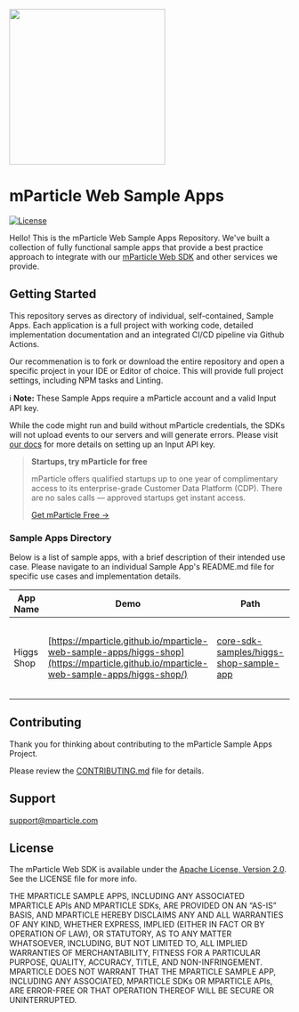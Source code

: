 <img src="https://static.mparticle.com/sdk/mp_logo_black.svg" width="280"><br>

# mParticle Web Sample Apps

[![License](https://img.shields.io/badge/License-Apache_2.0-blue.svg)](https://opensource.org/licenses/Apache-2.0)

Hello! This is the mParticle Web Sample Apps Repository. We've built a collection of fully functional sample apps that provide a best practice approach to integrate with our [mParticle Web SDK](https://github.com/mparticle/mparticle-web-sdk) and other services we provide.

## Getting Started

This repository serves as directory of individual, self-contained, Sample Apps. Each application is a full project with working code, detailed implementation documentation and an integrated CI/CD pipeline via Github Actions.

Our recommenation is to fork or download the entire repository and open a specific project in your IDE or Editor of choice. This will provide full project settings, including NPM tasks and Linting.

:information_source: **Note:** These Sample Apps require a mParticle account and a valid Input API key.

While the code might run and build without mParticle credentials, the SDKs will not upload events to our servers and will generate errors. Please visit [our docs](https://docs.mparticle.com/guides/getting-started/create-an-input/#create-access-credentials) for more details on setting up an Input API key.

> **Startups, try mParticle for free**
>
> mParticle offers qualified startups up to one year of complimentary access to its enterprise-grade Customer Data Platform (CDP). There are no sales calls — approved startups get instant access.
>
> [Get mParticle Free &rarr;](https://www.mparticle.com/lpg/startup-accelerator/?utm_source=github_sample_apps)

### Sample Apps Directory

Below is a list of sample apps, with a brief description of their intended use case. Please navigate to an individual Sample App's README.md file for specific use cases and implementation details.

| App Name   | Demo                                                                                                                                  | Path                                                                             | Description                                                            |
| ---------- | ------------------------------------------------------------------------------------------------------------------------------------- | -------------------------------------------------------------------------------- | ---------------------------------------------------------------------- |
| Higgs Shop | [https://mparticle.github.io/mparticle-web-sample-apps/higgs-shop](https://mparticle.github.io/mparticle-web-sample-apps/higgs-shop/) | [core-sdk-samples/higgs-shop-sample-app](core-sdk-samples/higgs-shop-sample-app) | An example of an e-commerce application with simple media interactions |

## Contributing

Thank you for thinking about contributing to the mParticle Sample Apps Project.

Please review the [CONTRIBUTING.md](CONTRIBUTING.md) file for details.

## Support

<support@mparticle.com>

## License

The mParticle Web SDK is available under the [Apache License, Version 2.0](http://www.apache.org/licenses/LICENSE-2.0). See the LICENSE file for more info.

THE MPARTICLE SAMPLE APPS, INCLUDING ANY ASSOCIATED MPARTICLE APIs AND MPARTICLE SDKs, ARE PROVIDED ON AN “AS-IS” BASIS, AND MPARTICLE HEREBY DISCLAIMS ANY AND ALL WARRANTIES OF ANY KIND, WHETHER EXPRESS, IMPLIED (EITHER IN FACT OR BY OPERATION OF LAW), OR STATUTORY, AS TO ANY MATTER WHATSOEVER, INCLUDING, BUT NOT LIMITED TO, ALL IMPLIED WARRANTIES OF MERCHANTABILITY, FITNESS FOR A PARTICULAR PURPOSE, QUALITY, ACCURACY, TITLE, AND NON-INFRINGEMENT. MPARTICLE DOES NOT WARRANT THAT THE MPARTICLE SAMPLE APP, INCLUDING ANY ASSOCIATED, MPARTICLE SDKs OR MPARTICLE APIs, ARE ERROR-FREE OR THAT OPERATION THEREOF WILL BE SECURE OR UNINTERRUPTED.
